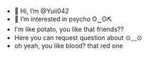 - 👋 Hi, I’m @Yuii042
- 👀 I’m interested in psycho ʘ‿ʘ⛏️
- I'm like potato, you like that friends??
- Here you can request question about ⊙﹏⊙
- oh yeah, you like blood? that red one

<!---
your not baby girl but your have nice face okey..
                Created by: Yui
